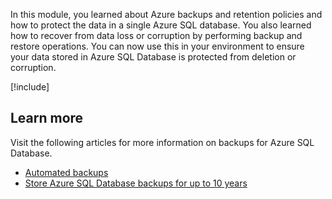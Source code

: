 In this module, you learned about Azure backups and retention policies and how to protect the data in a single Azure SQL database. You also learned how to recover from data loss or corruption by performing backup and restore operations. You can now use this in your environment to ensure your data stored in Azure SQL Database is protected from deletion or corruption.

[!include[](../../../includes/azure-sandbox-cleanup.md)]

## Learn more

Visit the following articles for more information on backups for Azure SQL Database.

- [Automated backups](https://docs.microsoft.com/azure/sql-database/sql-database-automated-backups)
- [Store Azure SQL Database backups for up to 10 years](https://docs.microsoft.com/azure/sql-database/sql-database-long-term-retention)
